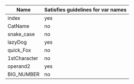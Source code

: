 | Name         | Satisfies guidelines for var names |
|--------------|------------------------------------|
| index        | yes                   							|
| CatName      | no  																|
| snake_case   | no  																|
| lazyDog      | yes 																|
| quick_Fox    | no  																|
| 1stCharacter | no  																|
| operand2     | yes 																|
| BIG_NUMBER   | no  																|
